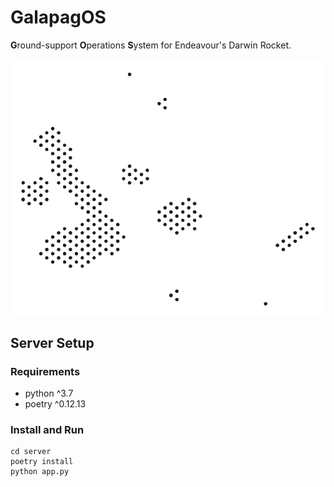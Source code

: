 # GalapagOS
**G**round-support **O**perations **S**ystem for Endeavour's Darwin Rocket.

![the galapagos islands](./island.svg)

## Server Setup

### Requirements

  - python ^3.7
  - poetry ^0.12.13

### Install and Run

````
cd server
poetry install
python app.py
````
